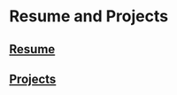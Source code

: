 # Resume and Projects

## [Resume](https://aggarwalvansh.github.io/)
## [Projects](https://aggarwalvansh.github.io/projects/index.html)
